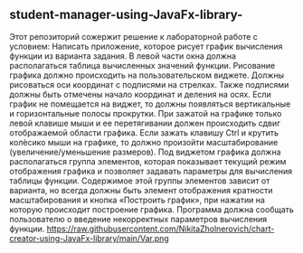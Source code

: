 ﻿## **student-manager-using-JavaFx-library-**
Этот репозиторий сожержит решение к лабораторной работе с условием:
Написать приложение, которое рисует график вычисления функции из варианта задания. В левой части окна должна располагаться таблица вычисленных значений
функции.
Рисование графика должно происходить на пользовательском виджете. Должны рисоваться оси координат с
подписями на стрелках. Также подписями должны быть отмечены начало координат и деления на осях. Если график не помещается на виджет, то должны появляться вертикальные и горизонтальные полосы прокрутки. При зажатой на графике только левой клавише мыши и ее перетягивании должен происходить сдвиг отображаемой области графика. Если зажать клавишу Ctrl и крутить колѐсико мыши на графике, то должно произойти масштабирование (увеличение/уменьшение размеров).
Под виджетом графика должна располагаться группа элементов, которая показывает текущий режим отображения графика и позволяет задавать параметры для вычисления
таблицы функции. Содержимое этой группы элементов зависит от варианта, но всегда должны быть элемент отображения кратности масштабирования и кнопка «Построить
график», при нажатии на которую происходит построение графика. Программа должна сообщать пользователю о введение некорректных параметров вычисления функции.
https://raw.githubusercontent.com/NikitaZholnerovich/chart-creator-using-JavaFx-library/main/Var.png



